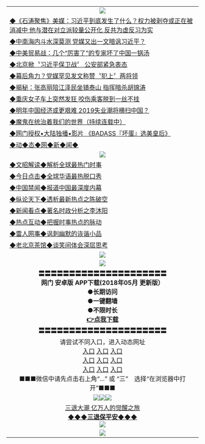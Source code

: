 <table>
  <tr>
    <td align=center><img src="https://github.com/gyhhx/image-upload/blob/master/yaowen.jpg" /></td>
  </tr>
  <tr>
<td align=left>
<a href="http://h6hf32443d.fv.smarthub.at/oo.aspx?name=c938554&key=l9gs164o&from=gy">◆《石涛聚焦》美媒：习近平到底发生了什么？权力被剥夺或正在被消减中 他与潜在对立派较量公开化 反共为虚反习为实</a><br/>
</td>
   </tr>
 <tr>
<td align=left>
<a href="http://h6hf32443d.fv.smarthub.at/oo.aspx?name=c938509&key=l9gs164o&from=gy">◆中南海内斗水深莫测 党媒又出一文暗讽习近平？</a><br/></td>
  </tr>
   </tr>
  <tr>
<td align=left>
<a href="http://h6hf32443d.fv.smarthub.at/oo.aspx?name=c938746&key=l9gs164o&from=gy">◆中美贸易战：几个“厉害了”的专家坏了中国一锅汤</a><br/></td>
 </tr>
  <tr>
<td align=left>
<a href="http://h6hf32443d.fv.smarthub.at/oo.aspx?name=c938882&key=l9gs164o&from=gy">◆北京掀〝习近平保卫战〞 公安部紧急表态</a><br/></td>
 </tr>
   <tr>
<td align=left>
<a href="http://h6hf32443d.fv.smarthub.at/oo.aspx?name=c938629&key=l9gs164o&from=gy">◆幕后角力？党媒罕见发文称赞〝犯上〞两将领</a><br/></td>
   </tr> 
  <tr>
<td align=left>
<a href="http://h6hf32443d.fv.smarthub.at/oo.aspx?name=c938849&key=l9gs164o&from=gy">◆揭秘：张高丽陪江泽民坐镇泰山 指挥暗杀胡锦涛</a><br/></td>
  </tr> 
 <tr>
<td align=left>
<a href="http://h6hf32443d.fv.smarthub.at/oo.aspx?name=c938855&key=l9gs164o&from=gy">◆重庆女子车上突然发狂 咬伤乘客脱到一丝不挂</a><br/>
</td>
   </tr>
 <tr>
<td align=left>
<a href="http://h6hf3d.fv.smarthub.at/oo.aspx?name=c938743&key=l9gs164o&from=gy">◆明年中国经济或更艰难 2019失业潮将横扫中国？</a><br/>
</td>
   </tr>
  <tr>
<td align=left>
<a href="http://h6hf32443d.fv.smarthub.at/oo.aspx?name=c919750&key=l9gs164o&from=gy">◆魔鬼在统治着我们的世界（持续连载中）</a><br/>
</td>
</tr>
 <tr>
<td align=left>
<a href="http://h6hf3d.fv.smarthub.at/oo.aspx?name=c841033&key=l9gs164o&from=gy">◆网门授权•大陆独播•影片 《BADASS『坏蛋』选美皇后》 </a><br/>
</td>
   </tr>
   <tr>
<td align=left>
<a href="http://h6hd.fv.smarthub.at/oo.aspx?name=c841287&key=l9gs164o&from=gy">◆动◆态◆网◆新◆闻◆</a><br/></td>
  </tr>
    <tr>
    <td align=center><img src="https://github.com/gyhhx/image-upload/blob/master/shipin.jpg" /></td>
  </tr>
  <tr>
   <td align=left>
<a href="http://h6hf32443d.fv.smarthub.at/oo.aspx?name=c816857&key=l9gs164o&from=gy&tag=9973110">◆文昭解读◆解析全球最热门时事</a><br/>
    </td>
  </tr>
   <tr>
   <td align=left> 
<a href="http://h6hf32443d.fv.smarthub.at/oo.aspx?name=c816850&key=l9gs164o&from=gy&tag=9877">◆今日点击◆全球华语最热脱口秀</a><br/>
    </td>
  </tr>
  <tr>
  <td align=left>
<a href="http://h2443d.fv.smarthub.at/oo.aspx?name=c816860&key=l9gs164o&from=gy&tag=99733110">◆中国禁闻◆报道中国最深度内幕</a><br/>
   </tr>
  <tr>
     <td align=left>
<a href="http://h2443d.fv.smarthub.at/oo.aspx?name=c816855&key=l9gs164o&from=gy&tag=997110">◆纵论天下◆透析最新热点之陈破空</a><br/>
   </tr>
   <tr>
      <td align=left>
<a href="http://h2443d.fv.smarthub.at/oo.aspx?name=c838308&key=l9gs164o&from=gy&tag=9973110">◆新闻看点◆著名时政分析之李沐阳</a><br/>
   </tr>
   <tr>
     <td align=left>
<a href="http://h2443d.fv.smarthub.at/oo.aspx?name=c816852&key=l9gs164o&from=gy&tag=9733110">◆热点互动◆把握时事热点的脉动</a><br/>
   </tr>
   <tr>
      <td align=left>
<a href="http://h2443d.fv.smarthub.at/oo.aspx?name=c816694&key=l9gs164o&from=gy&tag=93310">◆雷人网事◆讽刺幽默的诙谐小品</a><br/>
   </tr>
   <tr>
    <td align=left>
<a href="http://h234g443d.fv.smarthub.at/oo.aspx?name=c816650&key=l9gs164o&from=gy&tag=9973110">◆老北京茶馆◆谈笑间体会深层思考</a><br/>
   </tr>
    <tr>
    <td align=center><img src="https://github.com/gyhhx/image-upload/blob/master/gy1-wxsm.png" /></td>
  </tr>
   <tr>
  <td align=center><img src="https://github.com/gyhhx/image-upload/blob/master/new1.jpg" />
  </td>
  </tr>
   <tr>
    <td align=center>
 <b>〓〓〓〓〓〓〓〓〓〓〓〓〓〓〓〓〓〓〓〓〓<br/>网门  安卓版 APP下载(2018年05月 更新版）<br/> ●长期访问<br/> ●一键翻墙<br/>  ●不限时长<br/> 
 <a href="http://t.cn/R3Fslvz">👉<b>点我下载</a><br/>〓〓〓〓〓〓〓〓〓〓〓〓〓〓〓〓〓〓〓〓〓<br/>
    </td>
    </tr>
   <tr>
    <td align=center>请尝试不同入口，进入动态网址<br/>
     <a href="https://s3.us-east-2.amazonaws.com/ogateh/show.htm?from=gy">入口</a>
      <a href="https://s3.eu-west-2.amazonaws.com/ogatel/show.htm?from=gy">入口</a>
      <a href="https://s3.amazonaws.com/ogate/show.htm?from=oGateg">入口</a><br/>
      <a href="https://s3.ap-northeast-2.amazonaws.com/ogates/show.htm?from=gy">入口</a>
      <a href="https://s3.eu-central-1.amazonaws.com/ogatef/show.htm?from=gy">入口</a>
      <a href="https://s3.ap-south-1.amazonaws.com/ogatem/show.htm?from=gy">入口</a><br/>
      <a href="https://s3-us-west-1.amazonaws.com/ogaten/show.htm?from=gy">入口</a>
      <a href="https://s3.ca-central-1.amazonaws.com/ogatec/show.htm?from=gy">入口</a>
      <a href="https://s3-ap-northeast-1.amazonaws.com/ogatet/show.htm?from=gy">入口</a><br/>
      ■■■微信中请先点击右上角“...” 或 “三”　选择“在浏览器中打开”■■■<b><br/>
    </td>
  </tr>
  <tr>
    <td align=center><img src="https://github.com/gyhhx/image-upload/blob/master/3.jpg" /><img src="https://github.com/gyhhx/image-upload/blob/master/3.jpg" /><img src="https://github.com/gyhhx/image-upload/blob/master/3.jpg" /></td>
</tr>
  <tr>  
  <td align=center>
  <a href="http://h24243d.fv.smarthub.at/oo.aspx?name=c894205&key=l9gs164o&from=gy&tag=9973110">三退大潮 亿万人的觉醒之旅</a><br/>
      <a href="http://j2443d.fv.smarthub.at/oo.aspx?name=ogQuit.aspx&key=l9gs164o&from=gy"><b>◆◆◆三退保平安◆◆◆<br/></a>
      <img src="https://github.com/gyhhx/image-upload/blob/master/3t.jpg" /><br/>
      </td>
  </tr>
   <tr>
    <td align=center><img src="https://raw.githubusercontent.com/oGate2/Up/master/oGate_640.jpg"/></td>
  </tr>
</table>
